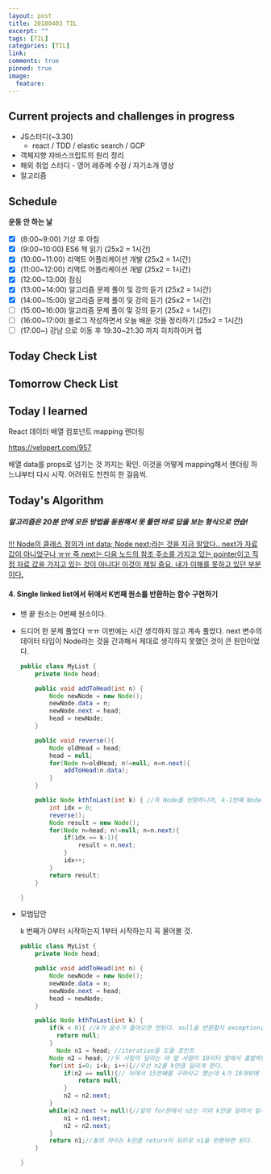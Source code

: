 ```yaml
---
layout: post
title: 20180403 TIL
excerpt: ""
tags: [TIL]
categories: [TIL]
link:
comments: true
pinned: true
image:
  feature:
---
```


## Current projects and challenges in progress

- JS스터디(~3.30)
  - react / TDD / elastic search / GCP 
- 객체지향 자바스크립트의 원리 정리
- 해외 취업 스터디 - 영어 레쥬메 수정 / 자기소개 영상
- 알고리즘

## Schedule

**운동 안 하는 날**

- [x] (8:00~9:00) 기상 후 아침 
- [x] (9:00~10:00)  ES6 책 읽기 (25x2 = 1시간)
- [x] (10:00~11:00) 리액트 어플리케이션 개발 (25x2 = 1시간) 
- [x] (11:00~12:00) 리액트 어플리케이션 개발 (25x2 = 1시간) 
- [x] (12:00~13:00) 점심 
- [x] (13:00~14:00) 알고리즘 문제 풀이 및 강의 듣기 (25x2 = 1시간)
- [x] (14:00~15:00) 알고리즘 문제 풀이 및 강의 듣기 (25x2 = 1시간)
- [ ] (15:00~16:00) 알고리즘 문제 풀이 및 강의 듣기 (25x2 = 1시간)
- [ ] (16:00~17:00) 블로그 작성하면서 오늘 배운 것들 정리하기 (25x2 = 1시간)
- [ ] (17:00~) 강남 으로 이동 후 19:30~21:30 까지 히치하이커 랩

## Today Check List



## Tomorrow Check List



## Today I learned

React 데이터 배열 컴포넌트 mapping 렌더링

https://velopert.com/957

배열 data를 props로 넘기는 것 까지는 확인. 이것을 어떻게 mapping해서 렌더링 하느냐부터 다시 시작. 어려워도 천천히 한 걸음씩.



## Today's Algorithm

##### 알고리즘은 20분 안에 모든 방법을 동원해서 못 풀면 바로 답을 보는 형식으로 연습!



<u>!!! Node의 클래스 정의가 int data; Node next;라는 것을 지금 알았다.. next가 자료 값이 아니었구나 ㅠㅠ 즉 next는 다음 노드의 참조 주소를 가지고 있는 pointer이고 직접 자료 값을 가지고 있는 것이 아니다! 이것이 제일 중요. 내가 이해를 못하고 있던 부분이다.</u>



#### 4. Single linked list에서 뒤에서 K번째 원소를 반환하는 함수 구현하기

- 맨 끝 원소는 0번째 원소이다.

- 드디어 한 문제 풀었다 ㅠㅠ 이번에는 시간 생각하지 않고 계속 풀었다. next 변수의 데이터 타입이 Node라는 것을 간과해서 제대로 생각하지 못했던 것이 큰 원인이었다.

  ```java
  public class MyList {
      private Node head;

      public void addToHead(int n) {
          Node newNode = new Node();
          newNode.data = n;
          newNode.next = head;
          head = newNode;
      }

      public void reverse(){
          Node oldHead = head;
          head = null;
          for(Node n=oldHead; n!=null; n=n.next){
              addToHead(n.data);
          }
      }

      public Node kthToLast(int k) { //즉 Node를 반환하니까, k-1번째 Node의 next를 반환하면 되지 않나? index를 쓰려면 헬퍼함수가 필요할 듯.index 변수에 영향을 받지 않으려면 자기 자신을 재귀하면 안된다. 헬퍼함수만 재귀해야 함.
          int idx = 0;
          reverse();
          Node result = new Node();
          for(Node n=head; n!=null; n=n.next){
              if(idx == k-1){
                  result = n.next;
              }
              idx++;
          }
          return result;
      }

  }
  ```

- 모범답안

  k 번째가 0부터 시작하는지 1부터 시작하는지 꼭 물어볼 것.

  ```java
  public class MyList {
      private Node head;

      public void addToHead(int n) {
          Node newNode = new Node();
          newNode.data = n;
          newNode.next = head;
          head = newNode;
      }

      public Node kthToLast(int k) { 
          if(k < 0){ //k가 음수가 들어오면 안된다. null을 반환할지 exception을 반환할지는 면접관한테 물어볼 것.
          	return null;
          }
        	Node n1 = head; //iteration을 도울 포인트
          Node n2 = head; //두 사람이 달리는 데 앞 사람이 10미터 앞에서 출발하면, 앞 사람이 100미터에 다다랐을 때 뒷 사람은 90미터에 다다른 상태이다. 그리고 이 두 사람의 차이가 10미터인데 우리가 얻길 원하는 값이 바로 이 10미터이다. 이런 방식으로 원하는 값을 구하는 방법을 러너기법이라고 한다.
          for(int i=0; i<k; i++){//우선 n2를 k만큼 달리게 한다.
              if(n2 == null){// 뒤에서 15번째를 구하라고 했는데 k가 10개밖에 없다면 반환 값이 없다. 이 부분도 없으면 null을 반환하도록 처리해주어야한다.
                  return null;
              }
              n2 = n2.next;
          }
          while(n2.next != null){//앞의 for문에서 n2는 이미 k만큼 달려서 앞서 있는 상황이다. 이제 n1이 n2와 같은 속도로 달리면 k만큼의 차이를 가지고 계속 달리게 된다. n2가 끝에 도달할 때까지 달린 후, n2와 n1의 차이를 얻으면 된다.
              n1 = n1.next;
              n2 = n2.next;
          }
          return n1;//둘의 차이는 k만큼 return이 되므로 n1을 반환하면 된다.
      }

  }
  ```

  ​